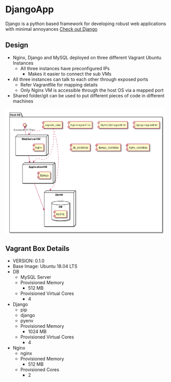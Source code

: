 # DjangoApp
Django is a python based framework for developing robust web applications with minimal annoyances
[Check out Django](https://www.djangoproject.com/)

## Design
- Nginx, Django and MySQL deployed on three different Vagrant Ubuntu Instances
  - All three instances have preconfigured IPs
    - Makes it easier to connect the sub VMs
- All three instances can talk to each other through exposed ports
  - Refer Vagrantfile for mapping details
  - Only Nginx VM is accessible through the host OS via a mapped port
- Shared folder/git can be used to put different pieces of code in different machines

![Component Diagram](/design/DjangoAppComponentDig.png?raw=true "Nginx Django MySQL")
## Vagrant Box Details
  - VERSION: 0.1.0
  - Base Image: Ubuntu 18.04 LTS 
  - DB
    - MySQL Server 
    - Provisioned Memory 
      - 512 MB
    - Provisioned Virtual Cores 
      - 4 
  - Django 
    - pip 
    - django 
    - pyenv 
    - Provisioned Memory 
      - 1024 MB
    - Provisioned Virtual Cores 
      - 4
  - Nginx 
    - nginx 
    - Provisioned Memory
      - 512 MB 
    - Provisioned Cores 
      - 2 